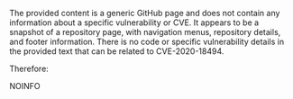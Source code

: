 The provided content is a generic GitHub page and does not contain any information about a specific vulnerability or CVE. It appears to be a snapshot of a repository page, with navigation menus, repository details, and footer information. There is no code or specific vulnerability details in the provided text that can be related to CVE-2020-18494.

Therefore:

NOINFO
